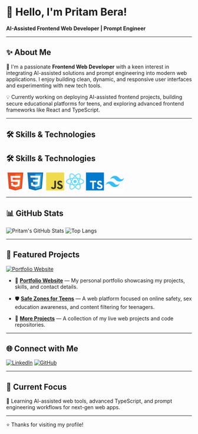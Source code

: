 # 👋 Hello, I'm Pritam Bera!

**AI-Assisted Frontend Web Developer | Prompt Engineer**

---

## ✨ About Me

🚀 I'm a passionate **Frontend Web Developer** with a keen interest in integrating AI-assisted solutions and prompt engineering into modern web applications. I enjoy building clean, dynamic, and responsive user interfaces and experimenting with new tech tools.

💡 Currently working on deploying AI-assisted frontend projects, building secure educational platforms for teens, and exploring advanced frontend frameworks like React and TypeScript.

---

## 🛠️ Skills & Technologies

## 🛠️ Skills & Technologies

<p align="left">
  <img src="https://raw.githubusercontent.com/devicons/devicon/master/icons/html5/html5-original.svg" alt="HTML5" width="50" height="50"/>
  <img src="https://raw.githubusercontent.com/devicons/devicon/master/icons/css3/css3-original.svg" alt="CSS3" width="50" height="50"/>
  <img src="https://raw.githubusercontent.com/devicons/devicon/master/icons/javascript/javascript-original.svg" alt="JavaScript" width="50" height="50"/>
  <img src="https://raw.githubusercontent.com/devicons/devicon/master/icons/react/react-original.svg" alt="React" width="50" height="50"/>
  <img src="https://raw.githubusercontent.com/devicons/devicon/master/icons/typescript/typescript-original.svg" alt="TypeScript" width="50" height="50"/>
  <img src="https://raw.githubusercontent.com/devicons/devicon/master/icons/tailwindcss/tailwindcss-plain.svg" alt="TailwindCSS" width="50" height="50"/>
</p>

---

## 📊 GitHub Stats  

![Pritam's GitHub Stats](https://github-readme-stats.vercel.app/api?username=pritam-5&show_icons=true&theme=dark)
![Top Langs](https://github-readme-stats.vercel.app/api/top-langs/?username=pritam-5&layout=compact&theme=dark)

---

## 📁 Featured Projects  

[![Portfolio Website](https://img.shields.io/badge/Visit-My_Portfolio-blueviolet?style=for-the-badge&logo=vercel&logoColor=white)](https://my-portfolio-website-theta-sepia.vercel.app)

- 🎨 **[Portfolio Website](https://my-portfolio-website-theta-sepia.vercel.app)** — My personal portfolio showcasing my projects, skills, and contact details.

- 🛡️ **[Safe Zones for Teens](https://safe-zones-for-teens.vercel.app)** — A web platform focused on online safety, sex education awareness, and content filtering for teenagers.

- 🚀 **[More Projects](https://github.com/pritam-5?tab=repositories)** — A collection of my live web projects and code repositories.

---

## 🌐 Connect with Me  

[![LinkedIn](https://img.shields.io/badge/LinkedIn-0077B5?style=for-the-badge&logo=linkedin&logoColor=white)](https://linkedin.com/in/pritam-bera-733703270)
[![GitHub](https://img.shields.io/badge/GitHub-171515?style=for-the-badge&logo=github&logoColor=white)](https://github.com/pritam-5)

---

## 📌 Current Focus  

🌱 Learning AI-assisted web tools, advanced TypeScript, and prompt engineering workflows for next-gen web apps.

---

⭐️ Thanks for visiting my profile!
